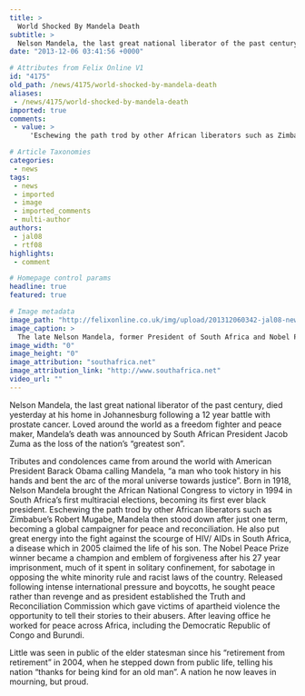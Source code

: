 ```yaml
---
title: >
  World Shocked By Mandela Death
subtitle: >
  Nelson Mandela, the last great national liberator of the past century, died yesterday at his home in Johannesburg following a 12 year battle with prostate cancer.
date: "2013-12-06 03:41:56 +0000"

# Attributes from Felix Online V1
id: "4175"
old_path: /news/4175/world-shocked-by-mandela-death
aliases:
 - /news/4175/world-shocked-by-mandela-death
imported: true
comments:
 - value: >
     'Eschewing the path trod by other African liberators such as Zimbabue’s Robert Mugabe.' <br> <br>That sentence made me really uncomfortable. They're not even comparable.,Imperial,Sad indeed but I would hardly say "World Shocked". It was what the world was expecting for some time sadly.....

# Article Taxonomies
categories:
 - news
tags:
 - news
 - imported
 - image
 - imported_comments
 - multi-author
authors:
 - jal08
 - rtf08
highlights:
 - comment

# Homepage control params
headline: true
featured: true

# Image metadata
image_path: "http://felixonline.co.uk/img/upload/201312060342-jal08-news_nelsonmandela.jpg"
image_caption: >
  The late Nelson Mandela, former President of South Africa and Nobel Peace Prize winner.
image_width: "0"
image_height: "0"
image_attribution: "southafrica.net"
image_attribution_link: "http://www.southafrica.net"
video_url: ""
---
```


Nelson Mandela, the last great national liberator of the past century, died yesterday at his home in Johannesburg following a 12 year battle with prostate cancer. Loved around the world as a freedom fighter and peace maker, Mandela’s death was announced by South African President Jacob Zuma as the loss of the nation’s “greatest son”.

Tributes and condolences came from around the world with American President Barack Obama calling Mandela, “a man who took history in his hands and bent the arc of the moral universe towards justice”.
 Born in 1918, Nelson Mandela brought the African National Congress to victory in 1994 in South Africa’s first multiracial elections, becoming its first ever black president. Eschewing the path trod by other African liberators such as Zimbabue’s Robert Mugabe, Mandela then stood down after just one term, becoming a global campaigner for peace and reconciliation. He also put great energy into the fight against the scourge of HIV/ AIDs in South Africa, a disease which in 2005 claimed the life of his son.
 The Nobel Peace Prize winner became a champion and emblem of forgiveness after his 27 year imprisonment, much of it spent in solitary confinement, for sabotage in opposing the white minority rule and racist laws of the country. Released following intense international pressure and boycotts, he sought peace rather than revenge and as president established the Truth and Reconciliation Commission which gave victims of apartheid violence the opportunity to tell their stories to their abusers. After leaving office he worked for peace across Africa, including the Democratic Republic of Congo and Burundi.

Little was seen in public of the elder statesman since his “retirement from retirement” in 2004, when he stepped down from public life, telling his nation “thanks for being kind for an old man”. A nation he now leaves in mourning, but proud.
